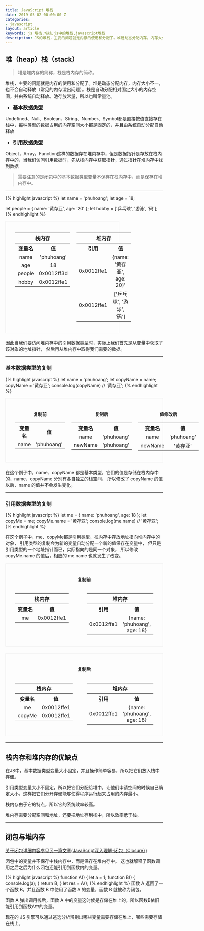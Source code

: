 ```yaml
---
title: JavaScript 堆栈
date: 2019-05-02 00:00:00 Z
categories:
- javascript
layout: article
keywords: js 堆栈,堆栈,js中的堆栈,javascript堆栈
description: JS的堆栈，主要的问题就是内存的使用和分配了。堆是动态分配内存，内存大小不一，也不会自动释放（常见的内存溢出问题）。栈是自动分配相对固定大小的内存空间，并由系统自动释放。池存放常量，所以也叫常量池
---
```


## 堆（heap）栈（stack）

> 堆是堆内存的简称，栈是栈内存的简称。

堆栈，主要的问题就是内存的使用和分配了。堆是动态分配内存，内存大小不一，也不会自动释放（常见的内存溢出问题）。栈是自动分配相对固定大小的内存空间，并由系统自动释放。池存放常量，所以也叫常量池。

- 基本数据类型

Undefined、Null、Boolean、String、Number、Symbol都是直接按值直接存在栈中，每种类型的数据占用的内存空间大小都是固定的，并且由系统自动分配自动释放

- 引用数据类型

Object，Array，Function这样的数据存在堆内存中，但是数据指针是存放在栈内存中的，当我们访问引用数据时，先从栈内存中获取指针，通过指针在堆内存中找到数据

> 需要注意的是闭包中的基本数据类型变量不保存在栈内存中，而是保存在堆内存中。
<style>li {font-size: 16px; font-weight: bold;}</style>
---

{% highlight javascript %}
let name = 'phuhoang';
let age = 18;

let people = {
  name: '黄存亚',
  age: '20'
};
let hobby = ['乒乓球', '游泳', '码'];
{% endhighlight %}

<div style="display: flex; width: 60%; flex-direction:row; padding: 20px 30px; border: solid 1px #eee; margin-bottom: 20px;">
  <div style="flex: 1">
    <table>
      <tr>
        <th align="center" colspan="2">栈内存</th>
      </tr>
      <tr>
        <th align="center">变量名</th>
        <th align="center">值</th>
      </tr>
      <tr>
        <td align="center">name</td>
        <td align="center">'phuhoang'</td>
      </tr>
      <tr>
        <td align="center">age</td>
        <td align="center">18</td>
      </tr>
      <tr>
        <td align="center">people</td>
        <td align="center">0x0012ff3d</td>
      </tr>
      <tr>
        <td align="center">hobby</td>
        <td align="center">0x0012ffe1</td>
      </tr>
    </table>
  </div>
  <div style="flex: 1; margin-left: 20px">
    <table>
      <tr>
        <th align="center" colspan="2">堆内存</th>
      </tr>
      <tr>
        <th align="center">引用</th>
        <th align="center">值</th>
      </tr>
      <tr>
        <td align="center">0x0012ffe1</td>
        <td align="center">{name: '黄存亚', age: 20}'</td>
      </tr>
      <tr>
        <td align="center">0x0012ffe1</td>
        <td align="center">['乒乓球', '游泳', '码']</td>
      </tr>
    </table>
  </div>
</div>

因此当我们要访问堆内存中的引用数据类型时，实际上我们首先是从变量中获取了该对象的地址指针， 然后再从堆内存中取得我们需要的数据。


---


### 基本数据类型的复制


{% highlight javascript %}
let name = 'phuhoang';
let copyName = name;
copyName = '黄存亚';
console.log(copyName)     // '黄存亚';
{% endhighlight %}

<div style="display: flex; flex-direction:row; padding: 20px 30px; border: solid 1px #eee; margin-bottom: 20px;">
  <div style="flex: 1">
    <h4 style="text-align: center">复制前</h4>
    <table>
      <tr>
        <th align="center">变量名</th>
        <th align="center">值</th>
      </tr>
      <tr>
        <td align="center">name</td>
        <td align="center">'phuhoang'</td>
      </tr>
    </table>
  </div>
  <div style="flex: 1; margin: 0 20px">
    <h4 style="text-align: center">复制后</h4>
    <table>
      <tr>
        <th align="center">变量名</th>
        <th align="center">值</th>
      </tr>
      <tr>
        <td align="center">name</td>
        <td align="center">'phuhoang'</td>
      </tr>
      <tr>
        <td align="center">newName</td>
        <td align="center">'phuhoang'</td>
      </tr>
    </table>
  </div>
  <div style="flex: 1">
    <h4 style="text-align: center">值修改后</h4>
    <table>
      <tr>
        <th align="center">变量名</th>
        <th align="center">值</th>
      </tr>
      <tr>
        <td align="center">name</td>
        <td align="center">'phuhoang'</td>
      </tr>
      <tr>
        <td align="center">newName</td>
        <td align="center">'黄存亚'</td>
      </tr>
    </table>
  </div>
</div>



在这个例子中，name、copyName 都是基本类型，它们的值是存储在栈内存中的，name、copyName 分别有各自独立的栈空间， 所以修改了 copyName 的值以后，name 的值并不会发生变化。


--- 

### 引用数据类型的复制


{% highlight javascript %}
let me = {
  name: 'phuhoang',
  age: 18
};
let copyMe = me;
copyMe.name = '黄存亚';
console.log(me.name)     // '黄存亚';
{% endhighlight %}

在这个例子中，me、copyMe都是引用类型，栈内存中存放地址指向堆内存中的对象， 引用类型的复制会为新的变量自动分配一个新的值保存在变量中， 但只是引用类型的一个地址指针而已，实际指向的是同一个对象， 所以修改 copyMe.name 的值后，相应的 me.name 也就发生了改变。

<div style=" padding: 20px 30px; border: solid 1px #eee; margin-bottom: 20px;">
  <h4 style="text-align: center">复制前</h4>
  <div style="display: flex; flex-direction:row;">
    <div style="flex: 1">
      <table>
        <tr>
          <th align="center" colspan="2">栈内存</th>
        </tr>
        <tr>
          <th align="center">变量名</th>
          <th align="center">值</th>
        </tr>
        <tr>
          <td align="center">me</td>
          <td align="center">0x0012ffe1</td>
        </tr>
      </table>
    </div>
    <div style="flex: 1; margin-left: 20px">
      <table>
        <tr>
          <th align="center" colspan="2">堆内存</th>
        </tr>
        <tr>
          <th align="center">引用</th>
          <th align="center">值</th>
        </tr>
        <tr>
          <td align="center">0x0012ffe1</td>
          <td align="center">{name: 'phuhoang', age: 18}</td>
        </tr>
      </table>
    </div>
  </div>
</div>

<div style=" padding: 20px 30px; border: solid 1px #eee; margin-bottom: 20px;">
  <h4 style="text-align: center">复制后</h4>
  <div style="display: flex; flex-direction:row;">
    <div style="flex: 1">
      <table>
        <tr>
          <th align="center" colspan="2">栈内存</th>
        </tr>
        <tr>
          <th align="center">变量名</th>
          <th align="center">值</th>
        </tr>
        <tr>
          <td align="center">me</td>
          <td align="center">0x0012ffe1</td>
        </tr>
        <tr>
          <td align="center">copyMe</td>
          <td align="center">0x0012ffe1</td>
        </tr>
      </table>
    </div>
    <div style="flex: 1; margin-left: 20px">
      <table>
        <tr>
          <th align="center" colspan="2">堆内存</th>
        </tr>
        <tr>
          <th align="center">引用</th>
          <th align="center">值</th>
        </tr>
        <tr>
          <td align="center">0x0012ffe1</td>
          <td align="center">{name: 'phuhoang', age: 18}</td>
        </tr>
      </table>
    </div>
  </div>
</div>


---

## 栈内存和堆内存的优缺点

在JS中，基本数据类型变量大小固定，并且操作简单容易，所以把它们放入栈中存储。

引用类型变量大小不固定，所以把它们分配给堆中，让他们申请空间的时候自己确定大小，这样把它们分开存储能够使得程序运行起来占用的内存最小。

栈内存由于它的特点，所以它的系统效率较高。

堆内存需要分配空间和地址，还要把地址存到栈中，所以效率低于栈。


---


## 闭包与堆内存

[关于闭包详细内容参见另一篇文章(JavaScript深入理解-闭包（Closure）)](/javascript/2020/03/01/closure.html)

闭包中的变量并不保存中栈内存中，而是保存在堆内存中。 这也就解释了函数调用之后之后为什么闭包还能引用到函数内的变量。

{% highlight javascript %}
function A() {
  let a = 1;
  function B() {
    console.log(a);
  }
  return B;
}
let res = A();
{% endhighlight %}
函数 A 返回了一个函数 B，并且函数 B 中使用了函数 A 的变量，函数 B 就被称为闭包。

函数 A 弹出调用栈后，函数 A 中的变量这时候是存储在堆上的，所以函数B依旧能引用到函数A中的变量。

现在的 JS 引擎可以通过逃逸分析辨别出哪些变量需要存储在堆上，哪些需要存储在栈上。
